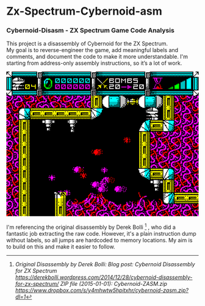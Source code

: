 # Zx-Spectrum-Cybernoid-asm
### Cybernoid-Disasm - ZX Spectrum Game Code Analysis

This project is a disassembly of Cybernoid for the ZX Spectrum.\
My goal is to reverse-engineer the game, add meaningful labels and comments, and document the code to make it more understandable. I'm starting from address-only assembly instructions, so it’s a lot of work.

![Cybernoid](/asm/images/cybernoid-1st-screen.png)  

I'm referencing the original disassembly by Derek Bolli [^1footnote]
, who did a fantastic job extracting the raw code. However, it's a plain instruction dump without labels, so all jumps are hardcoded to memory locations. My aim is to build on this and make it easier to follow.
[^1footnote]: *Original Disassembly by Derek Bolli:*
*Blog post: Cybernoid Disassembly for ZX Spectrum*\
*https://derekbolli.wordpress.com/2014/12/28/cybernoid-disassembly-for-zx-spectrum/*
*ZIP file (2015-01-01): Cybernoid-ZASM.zip*\
*https://www.dropbox.com/s/y4mhwtw5hpitxhr/cybernoid-zasm.zip?dl=1*
